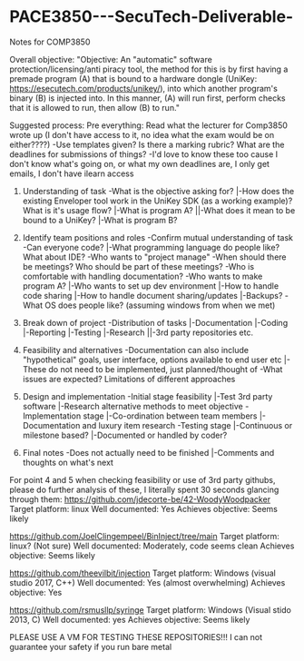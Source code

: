 # PACE3850---SecuTech-Deliverable-
Notes for COMP3850

Overall objective:
"Objective: An "automatic" software protection/licensing/anti piracy tool, the method for this is by first having a premade program (A) that is bound to a hardware dongle (UniKey: https://esecutech.com/products/unikey/), into which another program's binary (B) is injected into. In this manner, (A) will run first, perform checks that it is allowed to run, then allow (B) to run."

Suggested process:
Pre everything: Read what the lecturer for Comp3850 wrote up (I don't have access to it, no idea what the exam would be on either????)
-Use templates given? Is there a marking rubric? What are the deadlines for submissions of things?
-I'd love to know these too cause I don't know what's going on, or what my own deadlines are, I only get emails, I don't have ilearn access

1. Understanding of task
-What is the objective asking for?
|-How does the existing Enveloper tool work in the UniKey SDK (as a working example)? What is it's usage flow?
|-What is program A?
||-What does it mean to be bound to a UniKey?
|-What is program B?

2. Identify team positions and roles
-Confirm mutual understanding of task
-Can everyone code?
|-What programming language do people like? What about IDE?
-Who wants to "project manage"
-When should there be meetings? Who should be part of these meetings?
-Who is comfortable with handling documentation?
-Who wants to make program A?
|-Who wants to set up dev environment
|-How to handle code sharing
|-How to handle document sharing/updates
|-Backups?
-What OS does people like? (assuming windows from when we met)

3. Break down of project
-Distribution of tasks
|-Documentation
|-Coding
|-Reporting
|-Testing
|-Research
||-3rd party repositories etc.

4. Feasibility and alternatives
-Documentation can also include "hypothetical" goals, user interface, options available to end user etc
|-These do not need to be implemented, just planned/thought of
-What issues are expected? Limitations of different approaches

5. Design and implementation
-Initial stage feasibility
|-Test 3rd party software
|-Research alternative methods to meet objective
-Implementation stage
|-Co-ordination between team members
|-Documentation and luxury item research
-Testing stage
|-Continuous or milestone based?
|-Documented or handled by coder?

6. Final notes
-Does not actually need to be finished
|-Comments and thoughts on what's next

For point 4 and 5 when checking feasibility or use of 3rd party githubs, please do further analysis of these, I literally spent 30 seconds glancing through them:
https://github.com/jdecorte-be/42-WoodyWoodpacker
Target platform: linux
Well documented: Yes
Achieves objective: Seems likely

https://github.com/JoelClingempeel/BinInject/tree/main
Target platform: linux? (Not sure)
Well documented: Moderately, code seems clean
Achieves objective: Seems likely

https://github.com/theevilbit/injection
Target platform: Windows (visual studio 2017, C++)
Well documented: Yes (almost overwhelming)
Achieves objective: Yes

https://github.com/rsmusllp/syringe
Target platform: Windows (Visual stido 2013, C)
Well documented: yes
Achieves objective: Seems likely

PLEASE USE A VM FOR TESTING THESE REPOSITORIES!!! I can not guarantee your safety if you run bare metal